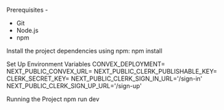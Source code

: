 Prerequisites -
- Git
- Node.js
- npm 

Install the project dependencies using npm:
npm install

Set Up Environment Variables
CONVEX_DEPLOYMENT=
NEXT_PUBLIC_CONVEX_URL=
NEXT_PUBLIC_CLERK_PUBLISHABLE_KEY=
CLERK_SECRET_KEY=
NEXT_PUBLIC_CLERK_SIGN_IN_URL='/sign-in'
NEXT_PUBLIC_CLERK_SIGN_UP_URL='/sign-up'

Running the Project
npm run dev
